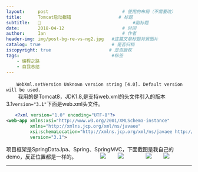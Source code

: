```yaml
---
layout:     post             				# 使用的布局（不需要改）
title:      Tomcat启动报错          		# 标题 
subtitle:   🙈 					  				#副标题
date:       2018-04-12  					# 时间
author:     Ian                  			# 作者
header-img: img/post-bg-re-vs-ng2.jpg	#这篇文章标题背景图片
catalog: true                        	# 是否归档
iscopyright: true                      # 是否版权
tags:                              		#标签
    - 编程之路
    - 自我总结
---
```





　　`WebXml.setVersion Unknown version string [4.0]. Default version will be used.`<br>
　　
我用的是Tomcat8，JDK1.8,是支持web.xml的头文件引入的版本3.1`version="3.1"`下面是web.xml头文件。

``` xml
　　<?xml version="1.0" encoding="UTF-8"?>
<web-app xmlns:xsi="http://www.w3.org/2001/XMLSchema-instance"
         xmlns="http://xmlns.jcp.org/xml/ns/javaee"
         xsi:schemaLocation="http://xmlns.jcp.org/xml/ns/javaee http://xmlns.jcp.org/xml/ns/javaee/web-app_3_1.xsd"
         version="3.1">
```

项目框架是SpringDataJpa、Spring、SpringMVC，下面截图是我自己的demo，反正位置都是一样的。
　　
　　![](https://ws4.sinaimg.cn/large/006tNc79gy1fqbc05x2e9j31ba0li3yy.jpg)
　　![](https://ws3.sinaimg.cn/large/006tNc79gy1fqbc04wmaxj31kw0f0dgk.jpg)
　　　　![](https://ws2.sinaimg.cn/large/006tNc79gy1fqbc4vz7mrj31da14m754.jpg)
　　![](https://ws1.sinaimg.cn/large/006tNc79gy1fqbc4wxxqvj30no0wa0ti.jpg)

***


